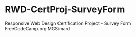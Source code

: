 # RWD-CertProj-SurveyForm
Responsive Web Design Certification Project - Survey Form
FreeCodeCamp.org
MGSimard
